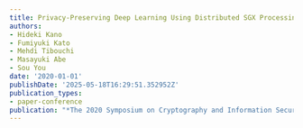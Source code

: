 ```yaml
---
title: Privacy-Preserving Deep Learning Using Distributed SGX Processing
authors:
- Hideki Kano
- Fumiyuki Kato
- Mehdi Tibouchi
- Masayuki Abe
- Sou You
date: '2020-01-01'
publishDate: '2025-05-18T16:29:51.352952Z'
publication_types:
- paper-conference
publication: "*The 2020 Symposium on Cryptography and Information Security (SCIS'20)*"
---
```

